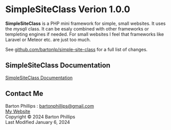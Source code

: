 # SimpleSiteClass Verion 1.0.0

**SimpleSiteClass** is a PHP mini framework for simple, small websites. It uses the *mysqli* class. 
It can be esaly combined with other frameworks or templeting engines if needed. 
For small websites I feel that frameworks like Laravel or Meteor etc. are just too much.

See [github.com/bartonlp/simple-site-class](https://github.com/bartonlp/simple-site-class) for a full list of changes.

## SimpleSiteClass Documentation 

[SimpleSiteClass Documentation](https://bartonlp.github.io/simple-site-class)

## Contact Me

Barton Phillips : [bartonphillips@gmail.com](mailto://bartonphillips@gmail.com)  
[My Website](http://www.bartonphillips.com)  
Copyright &copy; 2024 Barton Phillips  
Last Modified January 6, 2024

